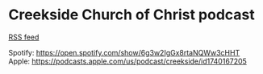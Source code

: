 # Creekside Church of Christ podcast

[RSS feed](./podcast.xml)

Spotify: https://open.spotify.com/show/6g3w2IgGx8rtaNQWw3cHHT
Apple: https://podcasts.apple.com/us/podcast/creekside/id1740167205

